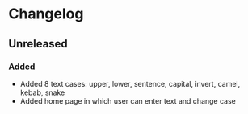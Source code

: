 # Changelog

## Unreleased

### Added

- Added 8 text cases: upper, lower, sentence, capital, invert, camel, kebab, snake
- Added home page in which user can enter text and change case
